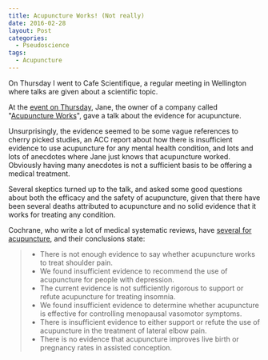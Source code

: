 ```yaml
---
title: Acupuncture Works! (Not really)
date: 2016-02-28
layout: Post
categories:
  - Pseudoscience
tags:
  - Acupuncture
---
```


On Thursday I went to Cafe Scientifique, a regular meeting in Wellington where talks are given about a scientific topic.

<!-- more -->

At the [event on Thursday](http://www.gleanreport.com/events/jane-anderson/), Jane, the owner of a company called "[Acupuncture Works](http://acupuncture-works.co.nz/)", gave a talk about the evidence for acupuncture.

Unsurprisingly, the evidence seemed to be some vague references to cherry picked studies, an ACC report about how there is insufficient evidence to use acupuncture for any mental health condition, and lots and lots of anecdotes where Jane just knows that acupuncture worked. Obviously having many anecdotes is not a sufficient basis to be offering a medical treatment.

Several skeptics turned up to the talk, and asked some good questions about both the efficacy and the safety of acupuncture, given that there have been several deaths attributed to acupuncture and no solid evidence that it works for treating any condition.

Cochrane, who write a lot of medical systematic reviews, have [several for acupuncture](http://www.cochrane.org/search/site/acupuncture), and their conclusions state:

> - There is not enough evidence to say whether acupuncture works to treat shoulder pain.
> - We found insufficient evidence to recommend the use of acupuncture for people with depression.
> - The current evidence is not sufficiently rigorous to support or refute acupuncture for treating insomnia.
> - We found insufficient evidence to determine whether acupuncture is effective for controlling menopausal vasomotor symptoms.
> - There is insufficient evidence to either support or refute the use of acupuncture in the treatment of lateral elbow pain.
> - There is no evidence that acupuncture improves live birth or pregnancy rates in assisted conception.
